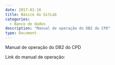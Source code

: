 ```yaml
---
date: 2017-01-16
title: Básico do GitLab
categories:
  - Banco de dados
description: "Manual de operação do DB2 do CPD"
type: Document
---
```

Manual de operação do DB2 do CPD

Link do manual de operação: 
